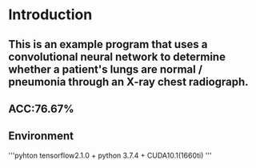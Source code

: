 # Introduction
## This is an example program that uses a convolutional neural network to determine whether a patient's lungs are normal / pneumonia through an X-ray chest radiograph.
## ACC:76.67%
## Environment
'''pyhton
tensorflow2.1.0 + python 3.7.4 + CUDA10.1(1660ti)
'''
